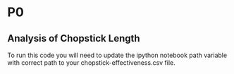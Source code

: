 # P0

## Analysis of Chopstick Length

To run this code you will need to update the ipython notebook
path variable with correct path to your chopstick-effectiveness.csv file.
